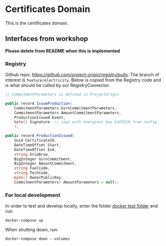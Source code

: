 # Certificates Domain
This is the certificates domain.

## Interfaces from workshop

**Please delete from README when this is implemented**

### Registry

Github repo: https://github.com/project-origin/registry/pulls. The branch of interest is `feature/electricity`. Below is copied from the Registry code and is what should be called by our RegistryConnector.

```cs
// CommitmentParameters is defined in ProjectOrigin

public record IssueProduction(
    CommitmentParameters GsrnCommitmentParameters,
    CommitmentParameters AmountCommitmentParameters,
    ProductionIssued Event,
    byte[] Signature  // sign with energinet key Ed25519 from config
    );

public record ProductionIssued(
    Guid CertificateId,
    DateTimeOffset Start,
    DateTimeOffset End,
    string GridArea,
    BigInteger GsrnCommitment,
    BigInteger AmountCommitment,
    string FuelCode,
    string TechCode,
    byte[] OwnerPublicKey,
    CommitmentParameters? AmountParameters = null);

```

### For local development
In-order to test and develop locally, enter the folder [docker test folder](file://./docker-test-env/) and run:
```
docker-compose up
```
When shutting down, run:
```
docker-compose down --volumes
```

